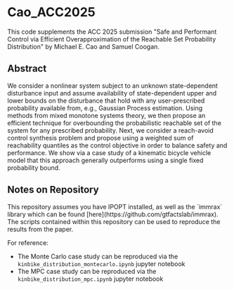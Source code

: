 <h1>Cao_ACC2025</h1>

This code supplements the ACC 2025 submission "Safe and Performant Control via Efficient Overapproximation of the Reachable Set Probability Distribution" by Michael E. Cao and Samuel Coogan.

<h2>Abstract</h2>
We consider a nonlinear system subject to an unknown state-dependent disturbance input and assume availability of state-dependent upper and lower bounds on the disturbance that hold with any user-prescribed probability available from, e.g., Gaussian Process estimation. Using methods from mixed monotone systems theory, we then propose an efficient technique for overbounding the probabilistic reachable set of the system for any prescribed probability. Next, we consider a reach-avoid control synthesis problem and propose using a weighted sum of reachability quantiles as the control objective in order to balance safety and performance. We show via a case study of a kinematic bicycle vehicle model that this approach generally outperforms using a single fixed probability bound. 

<h2>Notes on Repository</h2>
This repository assumes you have IPOPT installed, as well as the `immrax` library which can be found [here](https://github.com/gtfactslab/immrax). The scripts contained within this repository can be used to reproduce the results from the paper. 

For reference:

* The Monte Carlo case study can be reproduced via the `kinbike_distribution_montecarlo.ipynb` jupyter notebook
* The MPC case study can be reproduced via the `kinbike_distribution_mpc.ipynb` jupyter notebook
